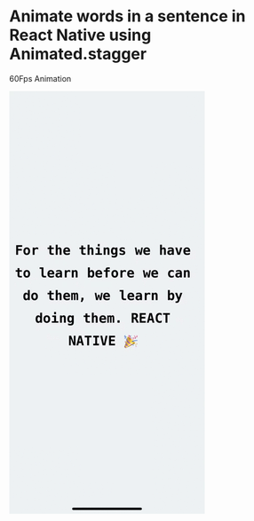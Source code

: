 # Animate words in a sentence in React Native using Animated.stagger
60Fps Animation


![Animated.stagger](https://github.com/graphtobinary/react-native-animated-text/blob/master/appVideo.gif)
